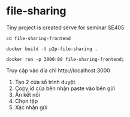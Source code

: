 # file-sharing
Tiny project is created serve for seminar SE405

```cd file-sharing-frontend```

```docker build -t p2p-file-sharing .```

```docker run -p 3000:80 file-sharing-frontend;```

Truy cập vào địa chỉ http://localhost:3000

1. Tạo 2 cửa sổ trình duyệt.
2. Copy id của bên nhận paste vào bên gửi
3. Ấn kết nối
4. Chọn tệp
5. Xác nhận gửi
